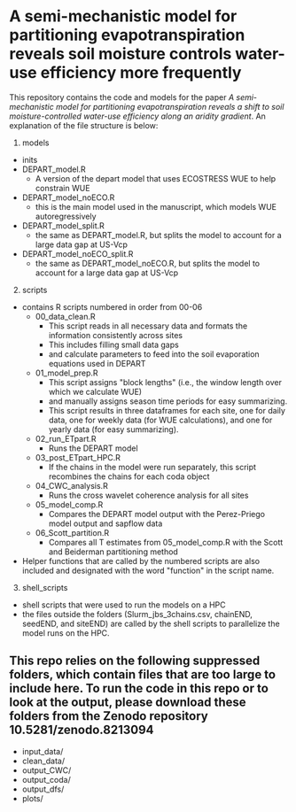 # A semi-mechanistic model for partitioning evapotranspiration reveals soil moisture controls water-use efficiency more frequently 

This repository contains the code and models for the paper *A semi-mechanistic model for partitioning evapotranspiration reveals a shift to soil moisture-controlled water-use efficiency along an aridity gradient*. An explanation of the file structure is below:

1. models
  - inits
  - DEPART_model.R
    - A version of the depart model that uses ECOSTRESS WUE to help constrain WUE
  - DEPART_model_noECO.R
    - this is the main model used in the manuscript, which models WUE autoregressively
  - DEPART_model_split.R
    - the same as DEPART_model.R, but splits the model to account for a large data gap at US-Vcp
  - DEPART_model_noECO_split.R
    - the same as DEPART_model_noECO.R, but splits the model to account for a large data gap at US-Vcp

2. scripts
  - contains R scripts numbered in order from 00-06
    - 00_data_clean.R
      - This script reads in all necessary data and formats the information consistently across sites
      - This includes filling small data gaps
      - and calculate parameters to feed into the soil evaporation equations used in DEPART
    - 01_model_prep.R
      - This script assigns "block lengths" (i.e., the window length over which we calculate WUE)
      - and manually assigns season time periods for easy summarizing.
      - This script results in three dataframes for each site, one for daily data, one for weekly data (for WUE calculations), and one for yearly data (for easy summarizing).
    - 02_run_ETpart.R
      - Runs the DEPART model
    - 03_post_ETpart_HPC.R
      - If the chains in the model were run separately, this script recombines the chains for each coda object
    - 04_CWC_analysis.R
      - Runs the cross wavelet coherence analysis for all sites
    - 05_model_comp.R
      - Compares the DEPART model output with the Perez-Priego model output and sapflow data
    - 06_Scott_partition.R
      - Compares all T estimates from 05_model_comp.R with the Scott and Beiderman partitioning method
  - Helper functions that are called by the numbered scripts are also included and designated with the word "function" in the script name.

3. shell_scripts
  - shell scripts that were used to run the models on a HPC
  - the files outside the folders (Slurm_jbs_3chains.csv, chainEND, seedEND, and siteEND) are called by the shell scripts to parallelize the model runs on the HPC.


## This repo relies on the following suppressed folders, which contain files that are too large to include here. To run the code in this repo or to look at the output, please download these folders from the Zenodo repository 10.5281/zenodo.8213094
  - input_data/
  - clean_data/
  - output_CWC/
  - output_coda/
  - output_dfs/
  - plots/
